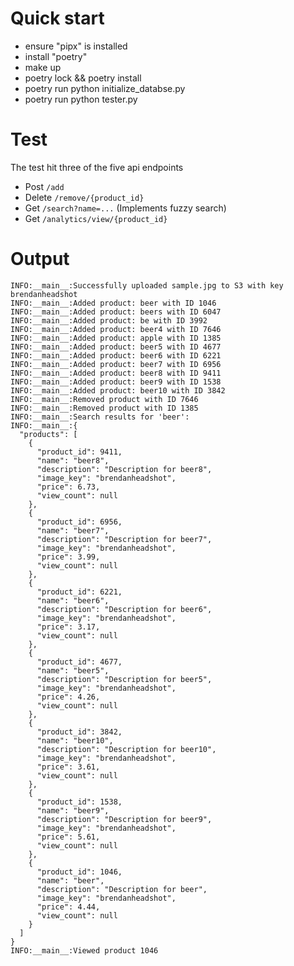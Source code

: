 # Quick start
- ensure "pipx" is installed
- install "poetry"
- make up
- poetry lock && poetry install
- poetry run python initialize_databse.py
- poetry run python tester.py

# Test
The test hit three of the five api endpoints
- Post    `/add`
- Delete  `/remove/{product_id}`
- Get     `/search?name=...` (Implements fuzzy search)
- Get     `/analytics/view/{product_id}`

# Output
```
INFO:__main__:Successfully uploaded sample.jpg to S3 with key brendanheadshot
INFO:__main__:Added product: beer with ID 1046
INFO:__main__:Added product: beers with ID 6047
INFO:__main__:Added product: be with ID 3992
INFO:__main__:Added product: beer4 with ID 7646
INFO:__main__:Added product: apple with ID 1385
INFO:__main__:Added product: beer5 with ID 4677
INFO:__main__:Added product: beer6 with ID 6221
INFO:__main__:Added product: beer7 with ID 6956
INFO:__main__:Added product: beer8 with ID 9411
INFO:__main__:Added product: beer9 with ID 1538
INFO:__main__:Added product: beer10 with ID 3842
INFO:__main__:Removed product with ID 7646
INFO:__main__:Removed product with ID 1385
INFO:__main__:Search results for 'beer':
INFO:__main__:{
  "products": [
    {
      "product_id": 9411,
      "name": "beer8",
      "description": "Description for beer8",
      "image_key": "brendanheadshot",
      "price": 6.73,
      "view_count": null
    },
    {
      "product_id": 6956,
      "name": "beer7",
      "description": "Description for beer7",
      "image_key": "brendanheadshot",
      "price": 3.99,
      "view_count": null
    },
    {
      "product_id": 6221,
      "name": "beer6",
      "description": "Description for beer6",
      "image_key": "brendanheadshot",
      "price": 3.17,
      "view_count": null
    },
    {
      "product_id": 4677,
      "name": "beer5",
      "description": "Description for beer5",
      "image_key": "brendanheadshot",
      "price": 4.26,
      "view_count": null
    },
    {
      "product_id": 3842,
      "name": "beer10",
      "description": "Description for beer10",
      "image_key": "brendanheadshot",
      "price": 3.61,
      "view_count": null
    },
    {
      "product_id": 1538,
      "name": "beer9",
      "description": "Description for beer9",
      "image_key": "brendanheadshot",
      "price": 5.61,
      "view_count": null
    },
    {
      "product_id": 1046,
      "name": "beer",
      "description": "Description for beer",
      "image_key": "brendanheadshot",
      "price": 4.44,
      "view_count": null
    }
  ]
}
INFO:__main__:Viewed product 1046
```
